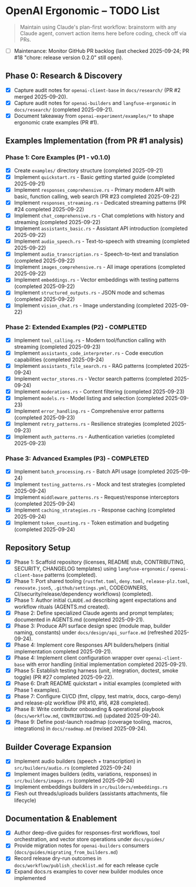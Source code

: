 # OpenAI Ergonomic – TODO List

> Maintain using Claude's plan-first workflow: brainstorm with any Claude agent, convert action items here before coding, check off via PRs.

- [ ] Maintenance: Monitor GitHub PR backlog (last checked 2025-09-24; PR #18 "chore: release version 0.2.0" still open).

## Phase 0: Research & Discovery
- [x] Capture audit notes for `openai-client-base` in `docs/research/` (PR #2 merged 2025-09-20).
- [x] Capture audit notes for `openai-builders` and `langfuse-ergonomic` in `docs/research/` (completed 2025-09-21).
- [x] Document takeaway from `openai-experiment/examples/*` to shape ergonomic crate examples (PR #1).

## Examples Implementation (from PR #1 analysis)
### Phase 1: Core Examples (P1 - v0.1.0)
- [x] Create `examples/` directory structure (completed 2025-09-21)
- [x] Implement `quickstart.rs` - Basic getting started guide (completed 2025-09-21)
- [x] Implement `responses_comprehensive.rs` - Primary modern API with basic, function calling, web search (PR #23 completed 2025-09-22)
- [x] Implement `responses_streaming.rs` - Dedicated streaming patterns (PR #24 completed 2025-09-22)
- [x] Implement `chat_comprehensive.rs` - Chat completions with history and streaming (completed 2025-09-22)
- [x] Implement `assistants_basic.rs` - Assistant API introduction (completed 2025-09-22)
- [x] Implement `audio_speech.rs` - Text-to-speech with streaming (completed 2025-09-22)
- [x] Implement `audio_transcription.rs` - Speech-to-text and translation (completed 2025-09-22)
- [x] Implement `images_comprehensive.rs` - All image operations (completed 2025-09-22)
- [x] Implement `embeddings.rs` - Vector embeddings with testing patterns (completed 2025-09-22)
- [x] Implement `structured_outputs.rs` - JSON mode and schemas (completed 2025-09-22)
- [x] Implement `vision_chat.rs` - Image understanding (completed 2025-09-22)

### Phase 2: Extended Examples (P2) - COMPLETED
- [x] Implement `tool_calling.rs` - Modern tool/function calling with streaming (completed 2025-09-23)
- [x] Implement `assistants_code_interpreter.rs` - Code execution capabilities (completed 2025-09-24)
- [x] Implement `assistants_file_search.rs` - RAG patterns (completed 2025-09-24)
- [x] Implement `vector_stores.rs` - Vector search patterns (completed 2025-09-24)
- [x] Implement `moderations.rs` - Content filtering (completed 2025-09-23)
- [x] Implement `models.rs` - Model listing and selection (completed 2025-09-23)
- [x] Implement `error_handling.rs` - Comprehensive error patterns (completed 2025-09-23)
- [x] Implement `retry_patterns.rs` - Resilience strategies (completed 2025-09-23)
- [x] Implement `auth_patterns.rs` - Authentication varieties (completed 2025-09-23)

### Phase 3: Advanced Examples (P3) - COMPLETED
- [x] Implement `batch_processing.rs` - Batch API usage (completed 2025-09-24)
- [x] Implement `testing_patterns.rs` - Mock and test strategies (completed 2025-09-24)
- [x] Implement `middleware_patterns.rs` - Request/response interceptors (completed 2025-09-24)
- [x] Implement `caching_strategies.rs` - Response caching (completed 2025-09-24)
- [x] Implement `token_counting.rs` - Token estimation and budgeting (completed 2025-09-24)

## Repository Setup
- [x] Phase 1: Scaffold repository (licenses, README stub, CONTRIBUTING, SECURITY, CHANGELOG templates) using `langfuse-ergonomic` / `openai-client-base` patterns (completed).
- [x] Phase 1: Port shared tooling (`rustfmt.toml`, `deny.toml`, `release-plz.toml`, `renovate.json5`, `.github/settings.yml`, CODEOWNERS, CI/security/release/dependency workflows) (completed).
- [x] Phase 1: Author initial `CLAUDE.md` describing agent expectations and workflow rituals (AGENTS.md created).
- [x] Phase 2: Define specialized Claude agents and prompt templates; documented in AGENTS.md (completed 2025-09-21).
- [x] Phase 3: Produce API surface design spec (module map, builder naming, constants) under `docs/design/api_surface.md` (refreshed 2025-09-24).
- [x] Phase 4: Implement core Responses API builders/helpers (initial implementation completed 2025-09-21).
- [x] Phase 4: Implement client configuration wrapper over `openai-client-base` with error handling (initial implementation completed 2025-09-21).
- [x] Phase 5: Establish testing harness (unit, integration, doctest, smoke toggle) (PR #27 completed 2025-09-22).
- [x] Phase 6: Draft README quickstart + initial examples (completed with Phase 1 examples).
- [x] Phase 7: Configure CI/CD (fmt, clippy, test matrix, docs, cargo-deny) and release-plz workflow (PR #10, #16, #28 completed).
- [x] Phase 8: Write contributor onboarding & operational playbook (`docs/workflow.md`, `CONTRIBUTING.md`) (updated 2025-09-24).
- [x] Phase 9: Define post-launch roadmap (coverage tooling, macros, integrations) in `docs/roadmap.md` (revised 2025-09-24).

## Builder Coverage Expansion
- [x] Implement audio builders (speech + transcription) in `src/builders/audio.rs` (completed 2025-09-24)
- [x] Implement images builders (edits, variations, responses) in `src/builders/images.rs` (completed 2025-09-24)
- [x] Implement embeddings builders in `src/builders/embeddings.rs`
- [x] Flesh out threads/uploads builders (assistants attachments, file lifecycle)

## Documentation & Enablement
- [x] Author deep-dive guides for responses-first workflows, tool orchestration, and vector store operations under `docs/guides/`
- [x] Provide migration notes for `openai-builders` consumers (`docs/guides/migrating_from_builders.md`)
- [x] Record release dry-run outcomes in `docs/workflow/publish_checklist.md` for each release cycle
- [x] Expand docs.rs examples to cover new builder modules once implemented
